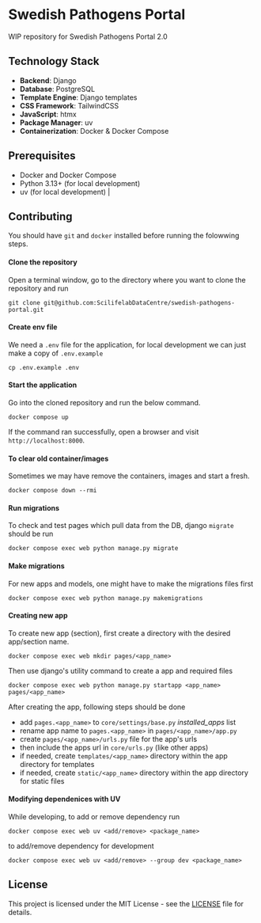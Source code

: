 # Swedish Pathogens Portal

WIP repository for Swedish Pathogens Portal 2.0

## Technology Stack

- **Backend**: Django
- **Database**: PostgreSQL
- **Template Engine**: Django templates
- **CSS Framework**: TailwindCSS
- **JavaScript**: htmx
- **Package Manager**: uv
- **Containerization**: Docker & Docker Compose

## Prerequisites

- Docker and Docker Compose
- Python 3.13+ (for local development)
- uv (for local development) |

## Contributing

You should have `git` and `docker` installed before running the folowwing steps.

#### Clone the repository

Open a terminal window, go to the directory where you want to clone the repository and run

```
git clone git@github.com:ScilifelabDataCentre/swedish-pathogens-portal.git
```

#### Create env file

We need a `.env` file for the application, for local development we can just make a copy of `.env.example`

```
cp .env.example .env
```

#### Start the application

Go into the cloned repository and run the below command.

```
docker compose up
```

If the command ran successfully, open a browser and visit `http://localhost:8000`.

#### To clear old container/images

Sometimes we may have remove the containers, images and start a fresh. 

```
docker compose down --rmi
```

#### Run migrations

To check and test pages which pull data from the DB, django `migrate` should be run

```
docker compose exec web python manage.py migrate
```

#### Make migrations

For new apps and models, one might have to make the migrations files first

```
docker compose exec web python manage.py makemigrations
```

#### Creating new app

To create new app (section), first create a directory with the desired app/section name.

```
docker compose exec web mkdir pages/<app_name>
```

Then use django's utility command to create a app and required files

```
docker compose exec web python manage.py startapp <app_name> pages/<app_name>
```

After creating the app, following steps should be done

- add `pages.<app_name>` to `core/settings/base.py` *installed_apps* list
- rename app name to `pages.<app_name>` in `pages/<app_name>/app.py`
- create `pages/<app_name>/urls.py` file for the app's urls
- then include the apps url in `core/urls.py` (like other apps)
- if needed, create `templates/<app_name>` directory within the app directory for templates
- if needed, create `static/<app_name>` directory within the app directory for static files

#### Modifying dependenices with UV

While developing, to add or remove dependency run

```
docker compose exec web uv <add/remove> <package_name>
```

to add/remove dependency for development

```
docker compose exec web uv <add/remove> --group dev <package_name>
```

## License

This project is licensed under the MIT License - see the [LICENSE](LICENSE) file for details.
